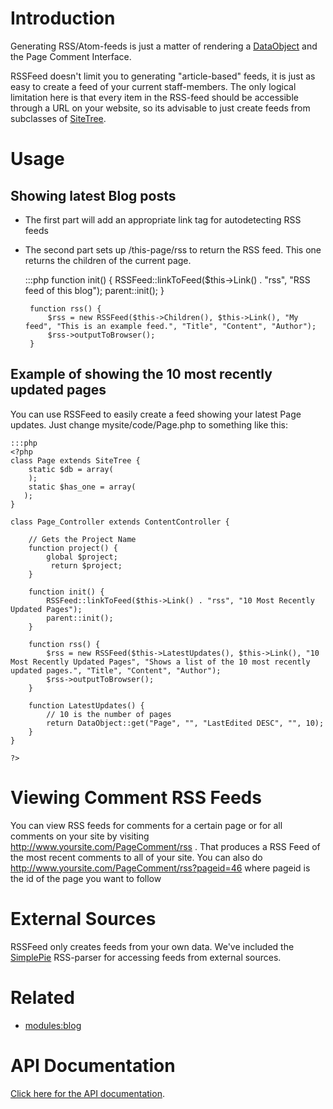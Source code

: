 # Introduction

Generating RSS/Atom-feeds is just a matter of rendering a
[DataObject](http://api.silverstripe.org/trunk/sapphire/model/DataObject.html) and the Page Comment Interface.

RSSFeed doesn't limit you to generating "article-based" feeds, it is just as easy to create a feed of your current
staff-members. The only logical limitation here is that every item in the RSS-feed should be accessible through a URL on
your website, so its advisable to just create feeds from subclasses of
[SiteTree](http://api.silverstripe.org/trunk/cms/SiteTree.html).

# Usage

## Showing latest Blog posts

*  The first part will add an appropriate link tag for autodetecting RSS feeds

*  The second part sets up /this-page/rss to return the RSS feed.  This one returns the children of the current page.

	:::php
		function init() {
			RSSFeed::linkToFeed($this->Link() . "rss", "RSS feed of this blog");
			parent::init();
		}
		
		function rss() {
			$rss = new RSSFeed($this->Children(), $this->Link(), "My feed", "This is an example feed.", "Title", "Content", "Author");
			$rss->outputToBrowser();
		}


## Example of showing the 10 most recently updated pages


You can use RSSFeed to easily create a feed showing your latest Page updates. Just change mysite/code/Page.php to
something like this:

	:::php
	<?php
	class Page extends SiteTree {
		static $db = array(
		);
		static $has_one = array(
	   );
	}
	
	class Page_Controller extends ContentController {
	
		// Gets the Project Name
		function project() {
			global $project;
			 return $project;
		}	
	
		function init() {
			RSSFeed::linkToFeed($this->Link() . "rss", "10 Most Recently Updated Pages");
			parent::init();
		}
		
		function rss() {
			$rss = new RSSFeed($this->LatestUpdates(), $this->Link(), "10 Most Recently Updated Pages", "Shows a list of the 10 most recently updated pages.", "Title", "Content", "Author");
			$rss->outputToBrowser();
		}
	
		function LatestUpdates() {
			// 10 is the number of pages
			return DataObject::get("Page", "", "LastEdited DESC", "", 10);
		} 
	}
	
	?>

# Viewing Comment RSS Feeds

You can view RSS feeds for comments for a certain page or for all comments on your site by visiting
http://www.yoursite.com/PageComment/rss . That produces a RSS Feed of the most recent comments to all of your site. You
can also do http://www.yoursite.com/PageComment/rss?pageid=46 where pageid is the id of the page you want to follow


# External Sources

RSSFeed only creates feeds from your own data. We've included the [SimplePie](http://simplepie.org) RSS-parser for
accessing feeds from external sources.


# Related

*  [modules:blog](modules/blog)

# API Documentation

[Click here for the API documentation](http://api.silverstripe.org/2.4/sapphire/integration/RSSFeed.html).

